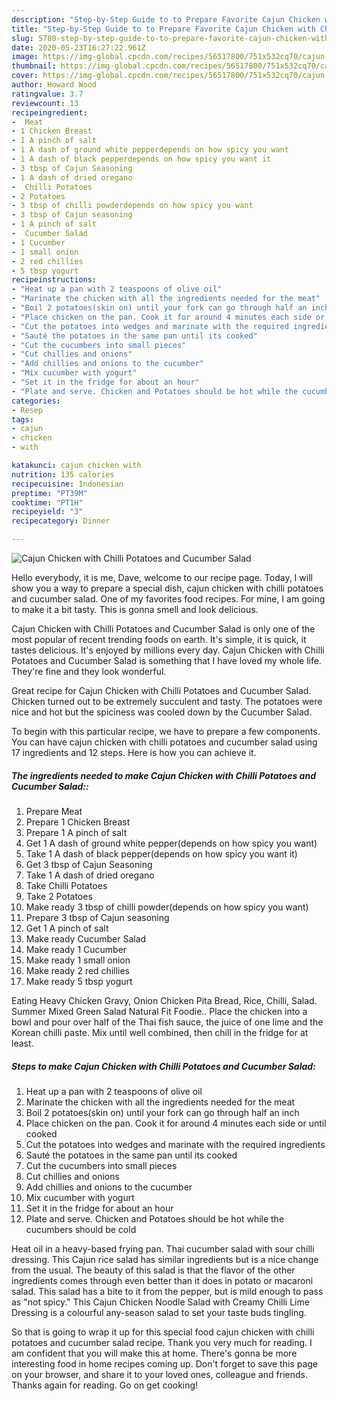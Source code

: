 ```yaml
---
description: "Step-by-Step Guide to to Prepare Favorite Cajun Chicken with Chilli Potatoes and Cucumber Salad"
title: "Step-by-Step Guide to to Prepare Favorite Cajun Chicken with Chilli Potatoes and Cucumber Salad"
slug: 5780-step-by-step-guide-to-to-prepare-favorite-cajun-chicken-with-chilli-potatoes-and-cucumber-salad
date: 2020-05-23T16:27:22.961Z
image: https://img-global.cpcdn.com/recipes/56517800/751x532cq70/cajun-chicken-with-chilli-potatoes-and-cucumber-salad-recipe-main-photo.jpg
thumbnail: https://img-global.cpcdn.com/recipes/56517800/751x532cq70/cajun-chicken-with-chilli-potatoes-and-cucumber-salad-recipe-main-photo.jpg
cover: https://img-global.cpcdn.com/recipes/56517800/751x532cq70/cajun-chicken-with-chilli-potatoes-and-cucumber-salad-recipe-main-photo.jpg
author: Howard Wood
ratingvalue: 3.7
reviewcount: 13
recipeingredient:
-  Meat
- 1 Chicken Breast
- 1 A pinch of salt
- 1 A dash of ground white pepperdepends on how spicy you want
- 1 A dash of black pepperdepends on how spicy you want it
- 3 tbsp of Cajun Seasoning
- 1 A dash of dried oregano
-  Chilli Potatoes
- 2 Potatoes
- 3 tbsp of chilli powderdepends on how spicy you want
- 3 tbsp of Cajun seasoning
- 1 A pinch of salt
-  Cucumber Salad
- 1 Cucumber
- 1 small onion
- 2 red chillies
- 5 tbsp yogurt
recipeinstructions:
- "Heat up a pan with 2 teaspoons of olive oil"
- "Marinate the chicken with all the ingredients needed for the meat"
- "Boil 2 potatoes(skin on) until your fork can go through half an inch"
- "Place chicken on the pan. Cook it for around 4 minutes each side or until cooked"
- "Cut the potatoes into wedges and marinate with the required ingredients"
- "Sauté the potatoes in the same pan until its cooked"
- "Cut the cucumbers into small pieces"
- "Cut chillies and onions"
- "Add chillies and onions to the cucumber"
- "Mix cucumber with yogurt"
- "Set it in the fridge for about an hour"
- "Plate and serve. Chicken and Potatoes should be hot while the cucumbers should be cold"
categories:
- Resep
tags:
- cajun
- chicken
- with

katakunci: cajun chicken with
nutrition: 135 calories
recipecuisine: Indonesian
preptime: "PT39M"
cooktime: "PT1H"
recipeyield: "3"
recipecategory: Dinner

---
```



![Cajun Chicken with Chilli Potatoes and Cucumber Salad](https://img-global.cpcdn.com/recipes/56517800/751x532cq70/cajun-chicken-with-chilli-potatoes-and-cucumber-salad-recipe-main-photo.jpg)

Hello everybody, it is me, Dave, welcome to our recipe page. Today, I will show you a way to prepare a special dish, cajun chicken with chilli potatoes and cucumber salad. One of my favorites food recipes. For mine, I am going to make it a bit tasty. This is gonna smell and look delicious.

Cajun Chicken with Chilli Potatoes and Cucumber Salad is only one of the most popular of recent trending foods on earth. It's simple, it is quick, it tastes delicious. It's enjoyed by millions every day. Cajun Chicken with Chilli Potatoes and Cucumber Salad is something that I have loved my whole life. They're fine and they look wonderful.

Great recipe for Cajun Chicken with Chilli Potatoes and Cucumber Salad. Chicken turned out to be extremely succulent and tasty. The potatoes were nice and hot but the spiciness was cooled down by the Cucumber Salad.


To begin with this particular recipe, we have to prepare a few components. You can have cajun chicken with chilli potatoes and cucumber salad using 17 ingredients and 12 steps. Here is how you can achieve it.

##### The ingredients needed to make Cajun Chicken with Chilli Potatoes and Cucumber Salad::

1. Prepare  Meat
1. Prepare 1 Chicken Breast
1. Prepare 1 A pinch of salt
1. Get 1 A dash of ground white pepper(depends on how spicy you want)
1. Take 1 A dash of black pepper(depends on how spicy you want it)
1. Get 3 tbsp of Cajun Seasoning
1. Take 1 A dash of dried oregano
1. Take  Chilli Potatoes
1. Take 2 Potatoes
1. Make ready 3 tbsp of chilli powder(depends on how spicy you want)
1. Prepare 3 tbsp of Cajun seasoning
1. Get 1 A pinch of salt
1. Make ready  Cucumber Salad
1. Make ready 1 Cucumber
1. Make ready 1 small onion
1. Make ready 2 red chillies
1. Make ready 5 tbsp yogurt


Eating Heavy Chicken Gravy, Onion Chicken Pita Bread, Rice, Chilli, Salad. Summer Mixed Green Salad Natural Fit Foodie.. Place the chicken into a bowl and pour over half of the Thai fish sauce, the juice of one lime and the Korean chilli paste. Mix until well combined, then chill in the fridge for at least. 

##### Steps to make Cajun Chicken with Chilli Potatoes and Cucumber Salad:

1. Heat up a pan with 2 teaspoons of olive oil
1. Marinate the chicken with all the ingredients needed for the meat
1. Boil 2 potatoes(skin on) until your fork can go through half an inch
1. Place chicken on the pan. Cook it for around 4 minutes each side or until cooked
1. Cut the potatoes into wedges and marinate with the required ingredients
1. Sauté the potatoes in the same pan until its cooked
1. Cut the cucumbers into small pieces
1. Cut chillies and onions
1. Add chillies and onions to the cucumber
1. Mix cucumber with yogurt
1. Set it in the fridge for about an hour
1. Plate and serve. Chicken and Potatoes should be hot while the cucumbers should be cold


Heat oil in a heavy-based frying pan. Thai cucumber salad with sour chilli dressing. This Cajun rice salad has similar ingredients but is a nice change from the usual. The beauty of this salad is that the flavor of the other ingredients comes through even better than it does in potato or macaroni salad. This salad has a bite to it from the pepper, but is mild enough to pass as &#34;not spicy.&#34; This Cajun Chicken Noodle Salad with Creamy Chilli Lime Dressing is a colourful any-season salad to set your taste buds tingling. 

So that is going to wrap it up for this special food cajun chicken with chilli potatoes and cucumber salad recipe. Thank you very much for reading. I am confident that you will make this at home. There's gonna be more interesting food in home recipes coming up. Don't forget to save this page on your browser, and share it to your loved ones, colleague and friends. Thanks again for reading. Go on get cooking!
